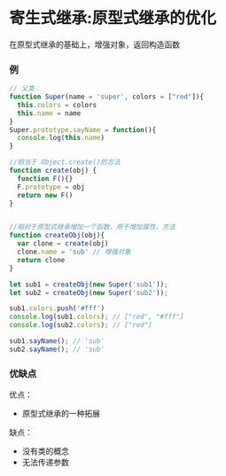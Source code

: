 # <a name="寄生式继承">寄生式继承:原型式继承的优化</a>
在原型式继承的基础上，增强对象，返回构造函数

### 例
```js
// 父类：
function Super(name = 'super', colors = ["red"]){
  this.colors = colors
  this.name = name
}
Super.prototype.sayName = function(){
  console.log(this.name)
}

//相当于 Object.create()的方法
function create(obj) {
  function F(){}
  F.prototype = obj
  return new F()
}


//相对于原型式继承增加一个函数，用于增加属性，方法
function createObj(obj){
  var clone = create(obj)
  clone.name = 'sub' // 增强对象
  return clone
}

let sub1 = createObj(new Super('sub1'));
let sub2 = createObj(new Super('sub2'));

sub1.colors.push('#fff')
console.log(sub1.colors); // ["red", "#fff"]
console.log(sub2.colors); // ["red"]

sub1.sayName(); // 'sub'
sub2.sayName(); // 'sub'
```


### 优缺点

优点：
  * 原型式继承的一种拓展

缺点：
  * 没有类的概念
  * 无法传递参数